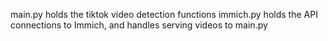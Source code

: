 main.py holds the tiktok video detection functions
immich.py holds the API connections to Immich, and handles serving videos to main.py